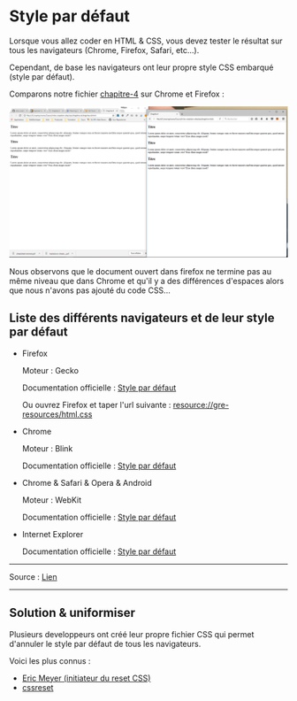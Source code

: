 # Style par défaut

Lorsque vous allez coder en HTML &amp; CSS, vous devez tester le résultat sur tous les navigateurs (Chrome, Firefox, Safari, etc...).

Cependant, de base les navigateurs ont leur propre style CSS embarqué (style par défaut).

Comparons notre fichier [chapitre-4](chapitre-4.html) sur Chrome et Firefox :

![chrome-firefox](img/chrome-firefox.png)

Nous observons que le document ouvert dans firefox ne termine pas au même niveau que dans Chrome et qu'il y a des différences d'espaces alors que nous n'avons pas ajouté du code CSS...

## Liste des différents navigateurs et de leur style par défaut


- Firefox

    Moteur : Gecko

    Documentation officielle : [Style par défaut](https://hg.mozilla.org/mozilla-central/file/tip/layout/style/res/html.css)

    Ou ouvrez Firefox et taper l'url suivante : [resource://gre-resources/html.css](resource://gre-resources/html.css)


- Chrome

    Moteur : Blink

    Documentation officielle : [Style par défaut](https://cs.chromium.org/chromium/src/third_party/WebKit/Source/core/css/html.css?utm_source=ponyfoo+weekly&utm_medium=email&utm_campaign=15)


- Chrome &amp; Safari &amp; Opera &amp; Android

    Moteur : WebKit

    Documentation officielle : [Style par défaut](http://trac.webkit.org/browser/trunk/Source/WebCore/css/html.css)


- Internet Explorer

    Documentation officielle : [Style par défaut](http://web.archive.org/web/20170122223926/http://www.iecss.com/)



---

Source : [Lien](https://stackoverflow.com/questions/6867254/browsers-default-css-for-html-elements)

---

## Solution & uniformiser

Plusieurs developpeurs ont créé leur propre fichier CSS qui permet d'annuler le style par défaut de tous les navigateurs.

Voici les plus connus :

- [Eric Meyer (initiateur du reset CSS)](https://meyerweb.com/eric/tools/css/reset/)
- [cssreset](http://cssreset.com/)
